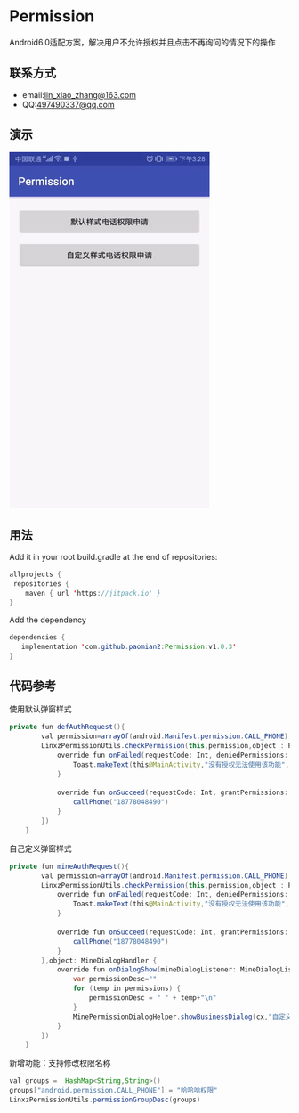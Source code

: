 # Permission
Android6.0适配方案，解决用户不允许授权并且点击不再询问的情况下的操作

## 联系方式
  * email:lin_xiao_zhang@163.com
  * QQ:497490337@qq.com

## 演示
![image](https://raw.githubusercontent.com/paomian2/Permission/master/resultPic/xiaoguo.gif)

  
## 用法
   Add it in your root build.gradle at the end of repositories:
```java
allprojects {
 repositories {
	maven { url 'https://jitpack.io' }
}	
```


   Add the dependency
```java
dependencies {
   implementation 'com.github.paomian2:Permission:v1.0.3'
}
```


## 代码参考
   使用默认弹窗样式
```java
private fun defAuthRequest(){
        val permission=arrayOf(android.Manifest.permission.CALL_PHONE)
        LinxzPermissionUtils.checkPermission(this,permission,object : PermissionListener {
            override fun onFailed(requestCode: Int, deniedPermissions: Array<out String>) {
                Toast.makeText(this@MainActivity,"没有授权无法使用该功能", Toast.LENGTH_LONG).show()
            }

            override fun onSucceed(requestCode: Int, grantPermissions: Array<out String>) {
                callPhone("18778048490")
            }
        })
    }
```

   自己定义弹窗样式
```java
private fun mineAuthRequest(){
        val permission=arrayOf(android.Manifest.permission.CALL_PHONE)
        LinxzPermissionUtils.checkPermission(this,permission,object : PermissionListener {
            override fun onFailed(requestCode: Int, deniedPermissions: Array<out String>) {
                Toast.makeText(this@MainActivity,"没有授权无法使用该功能", Toast.LENGTH_LONG).show()
            }

            override fun onSucceed(requestCode: Int, grantPermissions: Array<out String>) {
                callPhone("18778048490")
            }
        },object: MineDialogHandler {
            override fun onDialogShow(mineDialogListener: MineDialogListener?, cx: Context, isFailedPermission: Boolean, vararg permissions: String?) {
                var permissionDesc=""
                for (temp in permissions) {
                    permissionDesc = " " + temp+"\n"
                }
                MinePermissionDialogHelper.showBusinessDialog(cx,"自定义Dialog",permissionDesc,mineDialogListener)
            }
        })
    }
```


新增功能：支持修改权限名称
```java
val groups =  HashMap<String,String>()
groups["android.permission.CALL_PHONE"] = "哈哈哈权限"
LinxzPermissionUtils.permissionGroupDesc(groups)

```

